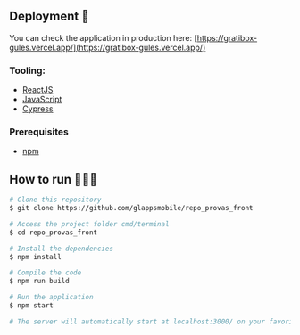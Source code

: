 ## Deployment 🚀
You can check the application in production here: [https://gratibox-gules.vercel.app/](https://gratibox-gules.vercel.app/)

### Tooling:
* [ReactJS](https://reactjs.org/)
* [JavaScript](https://www.javascript.com/)
* [Cypress](https://www.cypress.io/)

### Prerequisites
* [npm](https://docs.npmjs.com/downloading-and-installing-node-js-and-npm/)

## How to run 🏃‍♀️💨

```bash
# Clone this repository
$ git clone https://github.com/glappsmobile/repo_provas_front

# Access the project folder cmd/terminal
$ cd repo_provas_front

# Install the dependencies
$ npm install

# Compile the code
$ npm run build

# Run the application
$ npm start

# The server will automatically start at localhost:3000/ on your favorite browser
```
